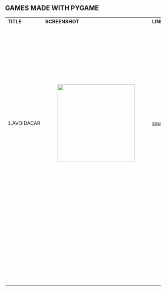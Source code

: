 ## GAMES MADE WITH PYGAME

<table>
<tbody>
<tr>
<td><strong>TITLE</strong></td>
<td><strong>SCREENSHOT</strong></td>
<td><strong>LINK</strong></td>
<td><strong>DESCRIPTION</strong></td></tr>
<tr>
<td>1.AVOIDACAR</td>
<td><figure class="image"><img src="https://33333.cdn.cke-cs.com/kSW7V9NHUXugvhoQeFaf/images/629c12abe3f2920664ac81cae615c92df9f17ec6990a5726.png" srcset="https://33333.cdn.cke-cs.com/kSW7V9NHUXugvhoQeFaf/images/629c12abe3f2920664ac81cae615c92df9f17ec6990a5726.png/w_90 90w, https://33333.cdn.cke-cs.com/kSW7V9NHUXugvhoQeFaf/images/629c12abe3f2920664ac81cae615c92df9f17ec6990a5726.png/w_170 170w, https://33333.cdn.cke-cs.com/kSW7V9NHUXugvhoQeFaf/images/629c12abe3f2920664ac81cae615c92df9f17ec6990a5726.png/w_250 250w" sizes="100vw" width="250"></figure></td>
<td><a href="https://github.com/paichiwo/pygame-games/tree/main/avoid_the_car">source_code</a></td>
<td><p><strong>First game I coded entirely myself :) &nbsp;</strong><br><br>You start at 70km/h speed and be sure to avoid obstacles.&nbsp;<br>Speed rises by 10km/h every 1km of distance driven.&nbsp;<br>If you beat 10 levels - game crashes 😁</p><p>I've learnt a lot about:</p><p>pygame basics, collisions, physics, events, timers, oop, vectors, pixelart</p></td>
</tr>

<tr><td>&nbsp;</td><td>&nbsp;</td><td>&nbsp;</td><td>&nbsp;</td></tr><tr><td>&nbsp;</td><td>&nbsp;</td><td>&nbsp;</td><td>&nbsp;</td></tr><tr><td>&nbsp;</td><td>&nbsp;</td><td>&nbsp;</td><td>&nbsp;</td></tr><tr><td>&nbsp;</td><td>&nbsp;</td><td>&nbsp;</td><td>&nbsp;</td></tr><tr><td>&nbsp;</td><td>&nbsp;</td><td>&nbsp;</td><td>&nbsp;</td></tr><tr><td>&nbsp;</td><td>&nbsp;</td><td>&nbsp;</td><td>&nbsp;</td></tr><tr><td>&nbsp;</td><td>&nbsp;</td><td>&nbsp;</td><td>&nbsp;</td></tr><tr><td>&nbsp;</td><td>&nbsp;</td><td>&nbsp;</td><td>&nbsp;</td></tr></tbody></table>